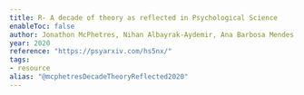```yaml
---
title: R- A decade of theory as reflected in Psychological Science
enableToc: false
author: Jonathon McPhetres, Nihan Albayrak-Aydemir, Ana Barbosa Mendes, Elvina C. Chow, Patricio Gonzalez-Marquez, Erin Loukras, Annika Maus, Aoife OMahony, Christina Pomareda, Maximilian Primbs, Shalaine Sackman, Conor Smithson, Kirill Volodko
year: 2020
reference: "https://psyarxiv.com/hs5nx/"
tags:
- resource
alias: "@mcphetresDecadeTheoryReflected2020"
---
```



